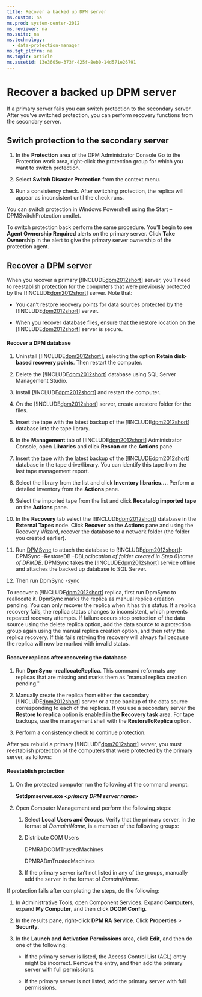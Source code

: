 ```yaml
---
title: Recover a backed up DPM server
ms.custom: na
ms.prod: system-center-2012
ms.reviewer: na
ms.suite: na
ms.technology: 
  - data-protection-manager
ms.tgt_pltfrm: na
ms.topic: article
ms.assetid: 13e3605e-373f-425f-8eb0-14d571e26791
---
```

# Recover a backed up DPM server
If a primary server fails you can switch protection to the secondary server. After you’ve switched protection, you can perform recovery functions from the secondary server.

## Switch protection to the secondary server

1.  In the **Protection** area of the DPM Administrator Console Go to the Protection work area, right\-click the protection group for which you want to switch protection.

2.  Select **Switch Disaster Protection** from the context menu.

3.  Run a consistency check. After switching protection, the replica will appear as inconsistent until the check runs.

You can switch protection in Windows Powershell using the Start –DPMSwitchProtection cmdlet.

To switch protection back perform the same procedure. You’ll begin to see **Agent Ownership Required** alerts on the primary server. Click **Take Ownership** in the alert to give the primary server ownership of the protection agent.

## Recover a DPM server
When you recover a primary [!INCLUDE[dpm2012short](Token/dpm2012short_md.md)] server, you’ll need to reestablish protection for the computers that were previously protected by the [!INCLUDE[dpm2012short](Token/dpm2012short_md.md)] server. Note that:

-   You can’t restore recovery points for data sources protected by the [!INCLUDE[dpm2012short](Token/dpm2012short_md.md)] server.

-   When you recover database files, ensure that the restore location on the [!INCLUDE[dpm2012short](Token/dpm2012short_md.md)] server is secure.

#### Recover a DPM database

1.  Uninstall [!INCLUDE[dpm2012short](Token/dpm2012short_md.md)], selecting the option **Retain disk\-based recovery points**. Then restart the computer.

2.  Delete the [!INCLUDE[dpm2012short](Token/dpm2012short_md.md)] database using SQL Server Management Studio.

3.  Install [!INCLUDE[dpm2012short](Token/dpm2012short_md.md)] and restart the computer.

4.  On the [!INCLUDE[dpm2012short](Token/dpm2012short_md.md)] server, create a restore folder for the files.

5.  Insert the tape with the latest backup of the [!INCLUDE[dpm2012short](Token/dpm2012short_md.md)] database into the tape library.

6.  In the **Management** tab of [!INCLUDE[dpm2012short](Token/dpm2012short_md.md)] Administrator Console, open **Libraries** and click **Rescan** on the **Actions** pane

7.  Insert the tape with the latest backup of the [!INCLUDE[dpm2012short](Token/dpm2012short_md.md)] database in the tape drive\/library. You can identify this tape from the last tape management report.

8.  Select the library from the list and click **Inventory libraries…**. Perform a detailed inventory from the **Actions** pane.

9. Select the imported tape from the list and click **Recatalog imported tape** on the **Actions** pane.

10. In the **Recovery** tab select the [!INCLUDE[dpm2012short](Token/dpm2012short_md.md)] database in the **External Tapes** node. Click **Recover** on the **Actions** pane and using the Recovery Wizard, recover the database to a network folder \(the folder you created earlier\).

11. Run [DPMSync](http://go.microsoft.com/fwlink/?LinkId=255172) to attach the database to [!INCLUDE[dpm2012short](Token/dpm2012short_md.md)]: DPMSync –RestoreDB –DBLoc*location of folder created in Step 6\\name of DPMDB*. DPMSync takes the [!INCLUDE[dpm2012short](Token/dpm2012short_md.md)] service offline and attaches the backed up database to SQL Server.

12. Then run DpmSync \-sync

To recover a [!INCLUDE[dpm2012short](Token/dpm2012short_md.md)] replica, first run DpmSync to reallocate it. DpmSync marks the replica as manual replica creation pending. You can only recover the replica when it has this status. If a replica recovery fails, the replica status changes to inconsistent, which prevents repeated recovery attempts. If failure occurs stop protection of the data source using the delete replica option, add the data source to a protection group again using the manual replica creation option, and then retry the replica recovery. If this fails retrying the recovery will always fail because the replica will now be marked with invalid status.

#### Recover replicas after recovering the database

1.  Run **DpmSync \-reallocateReplica**. This command reformats any replicas that are missing and marks them as "manual replica creation pending."

2.  Manually create the replica from either the secondary [!INCLUDE[dpm2012short](Token/dpm2012short_md.md)] server or a tape backup of the data source corresponding to each of the replicas. If you use a secondary server the **Restore to replica** option is enabled in the **Recovery task** area. For tape backups, use the management shell with the **RestoreToReplica** option.

3.  Perform a consistency check to continue protection.

After you rebuild a primary [!INCLUDE[dpm2012short](Token/dpm2012short_md.md)] server, you must reestablish protection of the computers that were protected by the primary server, as follows:

#### Reestablish protection

1.  On the protected computer run the following at the command prompt:

    **Setdpmserver.exe <***primary DPM server name***>**

2.  Open Computer Management and perform the following steps:

    1.  Select **Local Users and Groups**.  Verify that the primary server, in the format of *Domain*\/*Name*, is a member of the following groups:

    2.  Distribute COM Users

        DPMRADCOMTrustedMachines

        DPMRADmTrustedMachines

    3.  If the primary server isn’t not listed in any of the groups, manually add the server in the format of *Domain*\/*Name*.

If protection fails after completing the steps, do the following:

1.  In Administrative Tools, open Component Services. Expand **Computers**, expand **My Computer**, and then click **DCOM Config**.

2.  In the results pane, right\-click **DPM RA Service**. Click **Properties** > **Security**.

3.  In the **Launch and Activation Permissions** area, click **Edit**, and then do one of the following:

    -   If the primary server is listed, the Access Control List \(ACL\) entry might be incorrect. Remove the entry, and then add the primary server with full permissions.

    -   If the primary server is not listed, add the primary server with full permissions.


